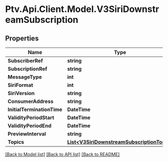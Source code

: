 # Ptv.Api.Client.Model.V3SiriDownstreamSubscription

## Properties

Name | Type | Description | Notes
------------ | ------------- | ------------- | -------------
**SubscriberRef** | **string** |  | [optional] 
**SubscriptionRef** | **string** |  | [optional] 
**MessageType** | **int** |  | [optional] 
**SiriFormat** | **int** |  | [optional] 
**SiriVersion** | **string** |  | [optional] 
**ConsumerAddress** | **string** |  | [optional] 
**InitialTerminationTime** | **DateTime** |  | [optional] 
**ValidityPeriodStart** | **DateTime** |  | [optional] 
**ValidityPeriodEnd** | **DateTime** |  | [optional] 
**PreviewInterval** | **string** |  | [optional] 
**Topics** | [**List&lt;V3SiriDownstreamSubscriptionTopic&gt;**](V3SiriDownstreamSubscriptionTopic.md) |  | [optional] 

[[Back to Model list]](../README.md#documentation-for-models) [[Back to API list]](../README.md#documentation-for-api-endpoints) [[Back to README]](../README.md)


